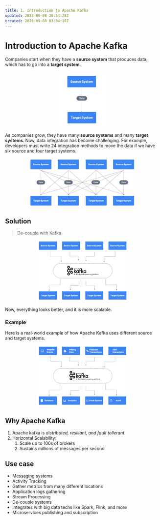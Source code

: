 ```yaml
---
title: 1. Introduction to Apache Kafka
updated: 2023-09-08 20:54:28Z
created: 2023-09-08 03:34:18Z
---
```


# Introduction to Apache Kafka

Companies start when they have a **source system** that produces data, which has to go into a **target system**.

<center style="padding: 0 35%;">

![Screenshot 2023-09-07 at 9.37.08 PM.png](./_resources/Screenshot%202023-09-07%20at%209.37.08%20PM.png)

</center>

As companies grow, they have many **source systems** and many **target systems**. Now, data integration has become challenging. For example, developers must write 24 integration methods to move the data if we have six source and four target systems.

<center style="padding: 0 15%;">

![Screenshot 2023-09-07 at 9.38.09 PM.png](./_resources/Screenshot%202023-09-07%20at%209.38.09%20PM.png)

</center>

## Solution

> De-couple with Kafka

<center style="padding: 0 20%;">

![Screenshot 2023-09-07 at 9.40.45 PM.png](./_resources/Screenshot%202023-09-07%20at%209.40.45%20PM.png)

</center>

Now, everything looks better, and it is more scalable.

### Example

Here is a real-world example of how Apache Kafka uses different source and target systems.

<center style="padding: 0 20%;">

![Screenshot 2023-09-07 at 9.41.29 PM.png](./_resources/Screenshot%202023-09-07%20at%209.41.29%20PM.png)

</center>

## Why Apache Kafka

1. Apache kafka is _distributed, resiliant, and fault tollerant_.
2. Horizontal Scalability:
    1. Scale up to 100s of brokers
    2. Sustains millions of messages per second

## Use case

-   Messaging systems
-   Activity Tracking
-   Gather metrics from many different locations
-   Application logs gathering
-   Stream Processing
-   De-couple systems
-   Integrates with big data techs like Spark, Flink, and more
-   Microservices publishing and subscription
